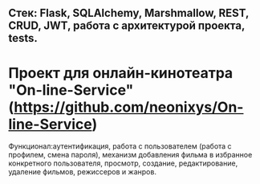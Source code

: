 ## Стек: Flask, SQLAlchemy, Marshmallow, REST, CRUD, JWT, работа с архитектурой проекта, tests.
# Проект для онлайн-кинотеатра "On-line-Service" (https://github.com/neonixys/On-line-Service)
Функционал:аутентификация, работа с пользователем (работа с профилем, смена пароля), механизм добавления фильма в избранное конкретного пользователя, просмотр, создание, редактирование, удаление фильмов, режиссеров и жанров. 
